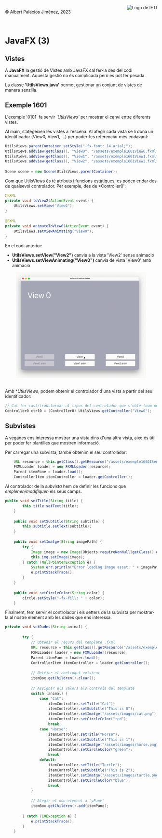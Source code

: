 <div style="display: flex; width: 100%;">
    <div style="flex: 1; padding: 0px;">
        <p>© Albert Palacios Jiménez, 2023</p>
    </div>
    <div style="flex: 1; padding: 0px; text-align: right;">
        <img src="./assets/ieti.png" height="32" alt="Logo de IETI" style="max-height: 32px;">
    </div>
</div>
<br/>

# JavaFX (3)

## Vistes

A **JavaFX** la gestió de Vistes amb JavaFX cal fer-la des del codi manualment. Aquesta gestió no és complicada però es pot fer pesada.

La classe **'UtilsViews.java'** permet gestionar un conjunt de vistes de manera senzilla.

## Exemple 1601

L'exemple '0101' fa servir *'UtilsViews'* per mostrar el canvi entre diferents vistes.

Al main, s'afegeixen les vistes a l'escena. Al afegir cada vista se li dóna un identificador (View0, View1, ...) per poder-les referenciar més endavant:

```java
UtilsViews.parentContainer.setStyle("-fx-font: 14 arial;");
UtilsViews.addView(getClass(), "View0", "/assets/exemple1601View0.fxml");
UtilsViews.addView(getClass(), "View1", "/assets/exemple1601View1.fxml");
UtilsViews.addView(getClass(), "View2", "/assets/exemple1601View2.fxml");

Scene scene = new Scene(UtilsViews.parentContainer);
```

Com que UtilsViews és té atributs i funcions estàtiques, es poden cridar des de qualsevol controlador. Per exemple, des de *Controller0':

```java
@FXML
private void toView2(ActionEvent event) {
    UtilsViews.setView("View2");
}

@FXML
private void animateToView0(ActionEvent event) {
    UtilsViews.setViewAnimating("View0");
}
```

En el codi anterior:

- **UtilsViews.setView("View2")** canvia a la vista 'View2' sense animació
- **UtilsViews.setViewAnimating("View0")** canvia de vista 'View0' amb animació

<center><img src="./assets/exemple1601.gif" style="max-width: 90%; max-height: 350px;" alt="">
<br/></center>
<br/>

Amb **UtilsViews*, podem obtenir el controlador d'una vista a partir del seu identificador:

```java
// Cal fer cast/transformar al tipus del controlador que s'obté (nom de l'objecte)
Controller0 ctrl0 = (Controller0) UtilsViews.getController("View0");
```

## Subvistes

A vegades ens interessa mostrar una vista dins d'una altra vista, això és útil per poder fer plantilles que mostren informació.

Per carregar una subvista, també obtenim el seu controlador:
```java
    URL resource = this.getClass().getResource("/assets/exemple1602Item.fxml");
    FXMLLoader loader = new FXMLLoader(resource);
    Parent itemPane = loader.load();
    ControllerItem itemController = loader.getController();
```

Al controlador de la *subvista* hem de definir les funcions que *emplenen/modifiquen* els seus camps.
```java
public void setTitle(String title) {
        this.title.setText(title);
    }

    public void setSubtitle(String subtitle) {
        this.subtitle.setText(subtitle);
    }

    public void setImatge(String imagePath) {
        try {
            Image image = new Image(Objects.requireNonNull(getClass().getResourceAsStream(imagePath)));
            this.img.setImage(image);
        } catch (NullPointerException e) {
            System.err.println("Error loading image asset: " + imagePath);
            e.printStackTrace();
        }
    }

    public void setCircleColor(String color) {
        circle.setStyle("-fx-fill: " + color);
    }
```

Finalment, fem servir el controlador i els setters de la subvista per mostrar-la al nostre element amb les dades que ens interessa.

```java
private void setDades(String animal) {

        try {
            // Obtenir el recurs del template .fxml
            URL resource = this.getClass().getResource("/assets/exemple1602Item.fxml");
            FXMLLoader loader = new FXMLLoader(resource);
            Parent itemPane = loader.load();
            ControllerItem itemController = loader.getController();

            // Netejar el contingut existent
            itemBox.getChildren().clear();

            // Assignar els valors als controls del template
            switch (animal) {
                case "Cat":
                    itemController.setTitle("Cat");
                    itemController.setSubtitle("This is 0");
                    itemController.setImatge("/assets/images/cat.png");
                    itemController.setCircleColor("red");
                    break;
                case "Horse":
                    itemController.setTitle("Horse");
                    itemController.setSubtitle("This is 1");
                    itemController.setImatge("/assets/images/horse.png");
                    itemController.setCircleColor("green");
                    break;
                default:
                    itemController.setTitle("Turtle");
                    itemController.setSubtitle("This is 2");
                    itemController.setImatge("/assets/images/turtle.png");
                    itemController.setCircleColor("blue");
                    break;
            }

            // Afegir el nou element a 'yPane'
            itemBox.getChildren().add(itemPane);

        } catch (IOException e) {
            e.printStackTrace();
        }
    }
```


